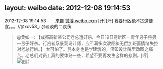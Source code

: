 layout: weibo
date: 2012-12-08 19:14:53
---
<meta name="referrer" content="no-referrer" />

2012-12-08 19:14:53  &nbsp;&nbsp;&nbsp;&nbsp;&nbsp;&nbsp; 来自 <a href="http://weibo.com/" rel="nofollow">微博 weibo.com</a>
[汗][汗] 我要行凶绝不贪这便宜。。。//@xcv58_: @淡淡的二哀伤
>  @黄如一: 【成都高新某公司老总遭奸杀。今日19日高新区一青年男子将另一男子奸杀。行凶者系景观设计师，应不满多次改图和无偿加班而情绪失控对老总行凶。】 太可怕了。我本身也是学建筑的，深知设计院里改图之痛苦。老总们对员工真的要体贴一些，希望不要再发生这样的悲剧。[哼] ​​​
>  ![图片](https://ww2.sinaimg.cn/large/4966e3f5tw1dzfpscwzgej.jpg)
